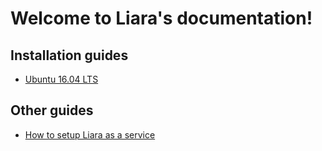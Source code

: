 # Welcome to Liara's documentation!

## Installation guides

* [Ubuntu 16.04 LTS](ubuntuserver.md)

## Other guides

* [How to setup Liara as a service](service.md)
